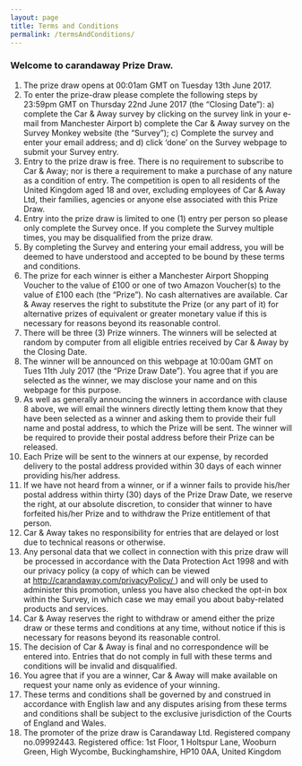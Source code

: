 ```yaml
---
layout: page
title: Terms and Conditions
permalink: /termsAndConditions/
---
```


### Welcome to carandaway Prize Draw.

1.	The prize draw opens at 00:01am GMT on Tuesday 13th June 2017.
2.	To enter the prize-draw please complete the following steps by 23:59pm GMT on Thursday 22nd June 2017 (the “Closing Date”):
a) complete the Car & Away survey by clicking on the survey link in your e-mail from Manchester Airport 
b) complete the Car & Away survey on the Survey Monkey website (the “Survey”);
c) Complete the survey and enter your email address; and
d) click ‘done’ on the Survey webpage to submit your Survey entry.
3.	Entry to the prize draw is free. There is no requirement to subscribe to Car & Away; nor is there a requirement to make a purchase of any nature as a condition of entry. The competition is open to all residents of the United Kingdom aged 18 and over, excluding employees of Car & Away Ltd, their families, agencies or anyone else associated with this Prize Draw.
4.	Entry into the prize draw is limited to one (1) entry per person so please only complete the Survey once. If you complete the Survey multiple times, you may be disqualified from the prize draw.
5.	By completing the Survey and entering your email address, you will be deemed to have understood and accepted to be bound by these terms and conditions.
6.	The prize for each winner is either a Manchester Airport Shopping Voucher to the value of £100 or one of two Amazon Voucher(s) to the value of £100 each (the “Prize”). No cash alternatives are available. Car & Away reserves the right to substitute the Prize (or any part of it) for alternative prizes of equivalent or greater monetary value if this is necessary for reasons beyond its reasonable control.
7.	There will be three (3) Prize winners. The winners will be selected at random by computer from all eligible entries received by Car & Away by the Closing Date.
8.	The winner will be announced on this webpage at 10:00am GMT on Tues 11th July 2017 (the “Prize Draw Date”). You agree that if you are selected as the winner, we may disclose your name and on this webpage for this purpose.
9.	As well as generally announcing the winners in accordance with clause 8 above, we will email the winners directly letting them know that they have been selected as a winner and asking them to provide their full name and postal address, to which the Prize will be sent. The winner will be required to provide their postal address before their Prize can be released.
10.	Each Prize will be sent to the winners at our expense, by recorded delivery to the postal address provided within 30 days of each winner providing his/her address.
11.	If we have not heard from a winner, or if a winner fails to provide his/her postal address within thirty (30) days of the Prize Draw Date, we reserve the right, at our absolute discretion, to consider that winner to have forfeited his/her Prize and to withdraw the Prize entitlement of that person.
12.	Car & Away takes no responsibility for entries that are delayed or lost due to technical reasons or otherwise.
13.	Any personal data that we collect in connection with this prize draw will be processed in accordance with the Data Protection Act 1998 and with our privacy policy (a copy of which can be viewed at http://carandaway.com/privacyPolicy/ ) and will only be used to administer this promotion, unless you have also checked the opt-in box within the Survey, in which case we may email you about baby-related products and services.
14.	Car & Away reserves the right to withdraw or amend either the prize draw or these terms and conditions at any time, without notice if this is necessary for reasons beyond its reasonable control.
15.	The decision of Car & Away is final and no correspondence will be entered into. Entries that do not comply in full with these terms and conditions will be invalid and disqualified.
16.	You agree that if you are a winner, Car & Away will make available on request your name only as evidence of your winning.
17.	These terms and conditions shall be governed by and construed in accordance with English law and any disputes arising from these terms and conditions shall be subject to the exclusive jurisdiction of the Courts of England and Wales.
18.	The promoter of the prize draw is Carandaway Ltd. Registered company no.09992443. Registered office: 1st Floor, 1 Holtspur Lane, Wooburn Green, High Wycombe, Buckinghamshire, HP10 0AA, United Kingdom
